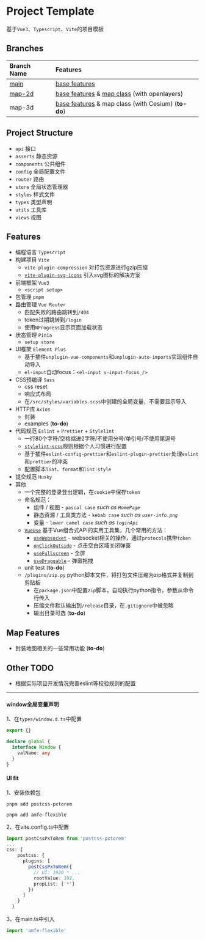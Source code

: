 # Project Template
基于`Vue3`、`Typescript`、`Vite`的项目模板

## Branches

| Branch Name | Features |
| :-- | :-- |
| [main](https://github.com/SpinaciaKeh/vue3-ts-template/tree/main) | [base features](#features) |
| [map-2d](https://github.com/SpinaciaKeh/vue3-ts-template/tree/map-2d) | [base features](#features) & [map class](#map-features) (with openlayers) |
| map-3d | [base features](#features) & map class (with Cesium) (**to-do**) |

## Project Structure

- `api` 接口
- `asserts` 静态资源
- `components` 公共组件
- `config` 全局配置文件
- `router` 路由
- `store` 全局状态管理器
- `styles` 样式文件
- `types` 类型声明
- `utils` 工具库
- `views` 视图

## Features

- 编程语言 `Typescript`
- 构建项目 `Vite`
  - `vite-plugin-compression` 对打包资源进行gzip压缩
  - [`vite-plugin-svg-icons`](https://github.com/vbenjs/vite-plugin-svg-icons) 引入svg图标的解决方案
- 前端框架 `Vue3`
  - `<script setup>`
- 包管理 `pnpm`
- 路由管理 `Vue Router`
  - 匹配失败的路由跳转到`/404`
  - token过期跳转到`/login`
  - 使用`NProgress`显示页面加载状态
- 状态管理 `Pinia`
  - `setup store`
- UI框架 `Element Plus`
  - 基于插件`unplugin-vue-components`和`unplugin-auto-imports`实现组件自动导入
  - `el-input`自动focus：`<el-input v-input-focus />`
- CSS预编译 `Sass`
  - css reset
  - 响应式布局
  - 在`/src/styles/variables.scss`中创建的全局变量，不需要显示导入
- HTTP库 `Axios`
  - 封装
  - examples (**to-do**)
- 代码规范 `Eslint` + `Prettier` + `Stylelint`
  - 一行80个字符/空格缩进2字符/不使用分号/单引号/不使用尾逗号
  - [`stylelint-scss`](https://github.com/stylelint-scss/stylelint-scss)规则根据个人习惯进行配置
  - 基于插件`eslint-config-prettier`和`eslint-plugin-prettier`处理`eslint`和`prettier`的冲突
  - 配置脚本`lint`、`format`和`lint:style`
- 提交规范 `Husky`
- 其他
  - 一个完整的登录登出逻辑，在`cookie`中保存`token`
  - 命名规范：
    - 组件 / 视图 - `pascal case` _such as `HomePage`_
    - 静态资源 / 工具类方法 - `kebab case` _such as `user-info.png`_
    - 变量 - `lower camel case` _such as `loginApi`_
  - [`VueUse`](https://vueuse.org/functions.html) 基于Vue组合式API的实用工具集，几个常用的方法：
    - [`useWebsocket`](https://github.com/vueuse/vueuse/blob/aca6a79227f7f8b06760d756dfbb4cc5958b445d/packages/core/useWebSocket/index.md) - websocket相关的操作，通过`protocols`携带`token`
    - [`onClickOutside`](https://github.com/vueuse/vueuse/blob/aca6a79227f7f8b06760d756dfbb4cc5958b445d/packages/core/onClickOutside/index.md) - 点击空白区域关闭弹窗
    - [`useFullscreen`](https://github.com/vueuse/vueuse/blob/main/packages/core/useFullscreen/index.md) - 全屏
    - [`useDraggable`](https://github.com/vueuse/vueuse/blob/main/packages/core/useDraggable/index.md) - 弹窗拖拽
  - unit test (**to-do**)
  - `/plugins/zip.py` python脚本文件，将打包文件压缩为zip格式并复制到剪贴板
    - 在`package.json`中配置`zip`脚本，自动执行python指令，参数从命令行传入
    - 压缩文件默认输出到`/release`目录，在`.gitignore`中被忽略
    - 输出目录可选 (**to-do**)

## Map Features

- 封装地图相关的一些常用功能 (**to-do**)

## Other TODO

- 根据实际项目开发情况完善eslint等校验规则的配置

---

#### window全局变量声明

1、在`types/window.d.ts`中配置

```typescript
export {}

declare global {
  interface Window {
    valName: any
  }
}
```

#### UI fit

1、安装依赖包

`pnpm add postcss-pxtorem`

`pnpm add amfe-flexible`

2、在vite.config.ts中配置

```typescript
import postCssPxToRem from 'postcss-pxtorem'
...
css: {
    postcss: {
      plugins: [
        postCssPxToRem({
          // UI: 1920 * ...
          rootValue: 192,
          propList: ['*']
        })
      ]
    }
  }
```

3、在main.ts中引入

```typescript
import 'amfe-flexible'
```

